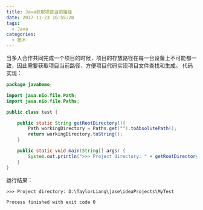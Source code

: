 ```yaml
---
title: Java获取项目当前路径
date: 2017-11-23 16:55:28
tags:
  - Java
categories:
  - 技术
---
```

当多人合作共同完成一个项目的时候，项目的存放路径在每一台设备上不可能都一致，因此需要获取项目当前路径，方便项目代码实现项目文件查找和生成。
代码实现：
```java
package javaDemo;

import java.nio.file.Path;
import java.nio.file.Paths;

public class test {

    public static String getRootDirectory(){
        Path workingDirectory = Paths.get("").toAbsolutePath();
        return workingDirectory.toString();
    }

    public static void main(String[] args) {
        System.out.println(">>> Project directory: " + getRootDirectory());
    }
}
```
<!--more-->

运行结果：
```
>>> Project directory: D:\TaylorLiang\jase\ideaProjects\MyTest

Process finished with exit code 0
```